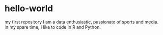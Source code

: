 # hello-world
my first repository
I am a data enthusiastic, passionate of sports and media. In my spare time, I like to code in R and Python.

